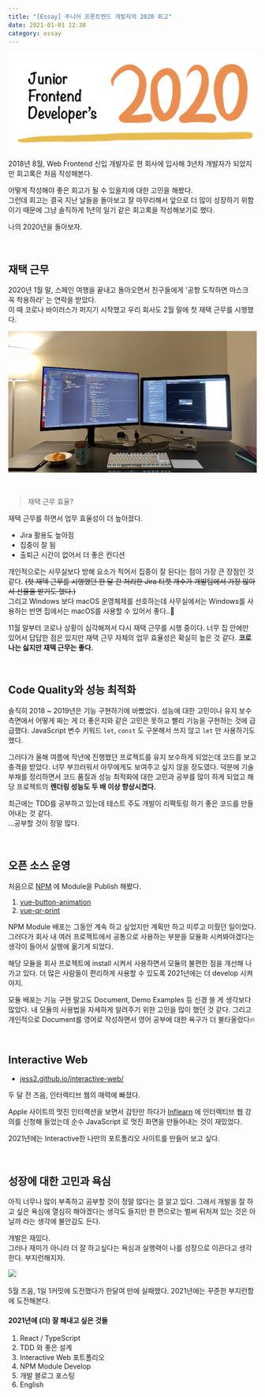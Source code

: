 ```yaml
---
title: "[Essay] 주니어 프론트엔드 개발자의 2020 회고"
date: 2021-01-01 12:38
category: essay
---
```


![](images/2020.png)

2018년 8월, Web Frontend 신입 개발자로 현 회사에 입사해 3년차 개발자가 되었지만 회고록은 처음 작성해본다.

어떻게 작성해야 좋은 회고가 될 수 있을지에 대한 고민을 해봤다.  
그런데 회고는 결국 지난 날들을 돌아보고 잘 마무리해서 앞으로 더 많이 성장하기 위함이기 때문에 그냥 솔직하게 1년의 일기 같은 회고록을 작성해보기로 했다.

나의 2020년을 돌아보자.

<br>

## 재택 근무
2020년 1월 말, 스페인 여행을 끝내고 돌아오면서 친구들에게 '공항 도착하면 마스크 꼭 착용하라' 는 연락을 받았다.  
이 때 코로나 바이러스가 퍼지기 시작했고 우리 회사도 2월 말에 첫 재택 근무를 시행했다.


![](images/home.png)

<br>

> 재택 근무 효율?

재택 근무를 하면서 업무 효율성이 더 높아졌다.
- Jira 활용도 높아짐
- 집중이 잘 됨
- 출퇴근 시간이 없어서 더 좋은 컨디션

개인적으로는 사무실보다 방해 요소가 적어서 집중이 잘 된다는 점이 가장 큰 장점인 것 같다. ~~(첫 재택 근무를 시행했던 한 달 간 처리한 Jira 티켓 개수가 개발팀에서 가장 많아서 선물을 받기도 했다.)~~  
그리고 Windows 보다 macOS 운영체제를 선호하는데 사무실에서는 Windows를 사용하는 반면 집에서는 macOS를 사용할 수 있어서 좋다..🍎  

11월 말부터 코로나 상황이 심각해져서 다시 재택 근무를 시행 중이다. 너무 집 안에만 있어서 답답한 점은 있지만 재택 근무 자체의 업무 효율성은 확실히 높은 것 같다. **코로나는 싫지만 재택 근무는 좋다.**

<br>

## Code Quality와 성능 최적화
솔직히 2018 ~ 2019년은 기능 구현하기에 바빴었다. 성능에 대한 고민이나 유지 보수 측면에서 어떻게 짜는 게 더 좋은지와 같은 고민은 못하고 빨리 기능을 구현하는 것에 급급했다.
JavaScript 변수 키워드 `let`, `const` 도 구분해서 쓰지 않고 `let` 만 사용하기도 했다.  

그러다가 올해 여름에 작년에 진행했던 프로젝트를 유지 보수하게 되었는데 코드를 보고 충격을 받았다. 너무 부끄러워서 아무에게도 보여주고 싶지 않을 정도였다.
덕분에 기술 부채를 정리하면서 코드 품질과 성능 최적화에 대한 고민과 공부를 많이 하게 되었고 해당 프로젝트의 **렌더링 성능도 두 배 이상 향상시켰다.**

최근에는 TDD를 공부하고 있는데 테스트 주도 개발이 리팩토링 하기 좋은 코드를 만들어내는 것 같다.  
...공부할 것이 정말 많다.

<br>

## 오픈 소스 운영
처음으로 [NPM](https://www.npmjs.com/) 에 Module을 Publish 해봤다.

1. [vue-button-animation](https://www.npmjs.com/package/vue-button-animation)
2. [vue-qr-print](https://www.npmjs.com/package/vue-qr-print)

NPM Module 배포는 그동안 계속 하고 싶었지만 계획만 하고 미루고 미뤘던 일이었다.  
그러다가 회사 내 여러 프로젝트에서 공통으로 사용하는 부분을 모듈화 시켜봐야겠다는 생각이 들어서 실행에 옮기게 되었다.  

해당 모듈을 회사 프로젝트에 install 시켜서 사용하면서 모듈의 불편한 점을 개선해 나가고 있다. 더 많은 사람들이 편리하게 사용할 수 있도록 2021년에는 더 develop 시켜야지.

모듈 배포는 기능 구현 말고도 Document, Demo Examples 등 신경 쓸 게 생각보다 많았다. 내 모듈의 사용법을 자세하게 알려주기 위한 고민을 많이 했던 것 같다.
그리고 개인적으로 Document를 영어로 작성하면서 영어 공부에 대한 욕구가 더 불타올랐다🔥  

<br>

## Interactive Web

- [jess2.github.io/interactive-web/](jess2.github.io/interactive-web/)

두 달 전 즈음, 인터랙티브 웹의 매력에 빠졌다.  

Apple 사이트의 멋진 인터랙션을 보면서 감탄만 하다가 [Inflearn](https://www.inflearn.com/) 에 인터랙티브 웹 강의를 신청해 들었는데 순수 JavaScript 로 멋진 화면을 만들어내는 것이 재밌었다.

2021년에는 Interactive한 나만의 포트폴리오 사이트를 만들어 보고 싶다.

<br>

## 성장에 대한 고민과 욕심
아직 너무나 많이 부족하고 공부할 것이 정말 많다는 걸 알고 있다. 그래서 개발을 잘 하고 싶은 욕심에 열심히 해야겠다는 생각도 들지만 한 편으로는 벌써 뒤처져 있는 것은 아닐까 라는 생각에 불안감도 든다.

개발은 재밌다.  
그러나 재미가 아니라 더 잘 하고싶다는 욕심과 실행력이 나를 성장으로 이끈다고 생각한다. 부지런해지자.

![](images/github.jpg)

5월 즈음, 1일 1커밋에 도전했다가 한달여 만에 실패했다. 2021년에는 꾸준한 부지런함에 도전해본다.

#### 2021년에 (더) 잘 해내고 싶은 것들
1. React / TypeScript
2. TDD 와 좋은 설계
3. Interactive Web 포트폴리오
4. NPM Module Develop
5. 개발 블로그 포스팅
6. English







 